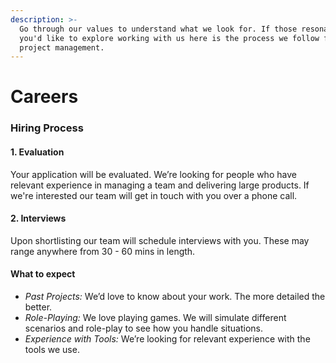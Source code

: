 ```yaml
---
description: >-
  Go through our values to understand what we look for. If those resonate and
  you'd like to explore working with us here is the process we follow for
  project management.
---
```


# Careers

### Hiring Process

#### 1. Evaluation

Your application will be evaluated. We’re looking for people who have relevant experience in managing a team and delivering large products. If we're interested our team will get in touch with you over a phone call.

#### 2. Interviews

Upon shortlisting our team will schedule interviews with you. These may range anywhere from 30 - 60 mins in length.

#### What to expect

* _Past Projects:_ We’d love to know about your work. The more detailed the better.
* _Role-Playing:_ We love playing games. We will simulate different scenarios and role-play to see how you handle situations.
* _Experience with Tools:_ We’re looking for relevant experience with the tools we use.

